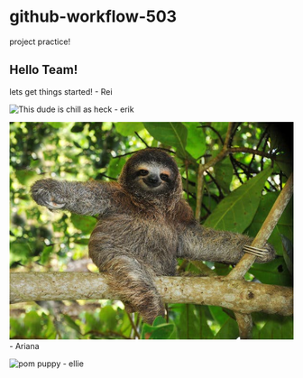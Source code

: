 # github-workflow-503
project practice!

## Hello Team!

lets get things started! - Rei


![This dude is chill as heck](https://www.stephenslaw.com/wp-content/uploads/2020/12/iStock-1068395160.jpg) - erik


![a sloth on a tree branch](/sloth.jpeg) - Ariana


![pom puppy](https://thehappypuppysite.com/wp-content/uploads/2018/07/white-pomeranian-long-1024x555.jpg) - ellie



